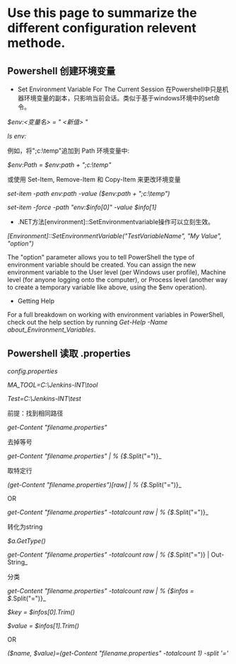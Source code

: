 # Use this page to summarize the different configuration relevent methode.
## Powershell 创建环境变量 

* Set Environment Variable For The Current Session 在Powershell中只是机器环境变量的副本，只影响当前会话。类似于基于windows环境中的set命令。

_$env:<变量名> = " <新值> "_

_ls env:_

例如，将";c:\temp"追加到 Path 环境变量中:

_$env:Path = $env:path + ";c:\temp"_

或使用 Set-Item, Remove-Item 和 Copy-Item 来更改环境变量

_set-item -path env:path -value ($env:path + ";c:\temp")_

_set-item -force -path "env:$info[0]" -value $info[1]_

* .NET方法[environment]::SetEnvironmentvariable操作可以立刻生效。

_[Environment]::SetEnvironmentVariable("TestVariableName", "My Value", "option")_
  
The "option" parameter allows you to tell PowerShell the type of environment variable should be created. You can assign the new environment variable to the User level (per Windows user profile), Machine level (for anyone logging onto the computer), or Process level (another way to create a temporary variable like above, using the $env operation).

* Getting Help

For a full breakdown on working with environment variables in PowerShell, check out the help section by running _Get-Help -Name about_Environment_Variables_.

## Powershell 读取 .properties 

_config.properties_

_MA_TOOL=C:\Jenkins-INT\tool_

_Test=C:\Jenkins-INT\test_

前提：找到相同路径

_get-Content "filename.properties"_

去掉等号

_get-Content "filename.properties" | % {$_.Split("=")}_

取特定行

_(get-Content "filename.properties")[raw] | % {$_.Split("=")}_

OR

_get-Content "filename.properties" -totalcount raw | % {$_.Split("=")}_

转化为string

_$a.GetType()_

_get-Content "filename.properties" -totalcount raw | % {$_.Split("=")} | Out-String_ 

分类

_get-Content "filename.properties" -totalcount raw | % {$infos = $_.Split("=")}_

_$key = $infos[0].Trim()_

_$value = $infos[1].Trim()_

OR

_($name, $value)=(get-Content "filename.properties" -totalcount 1) -split '='_
